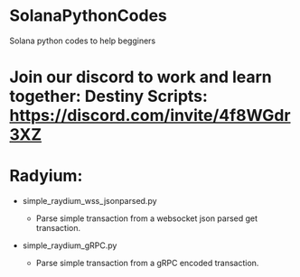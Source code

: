 # SolanaPythonCodes
Solana python codes to help begginers

# Join our discord to work and learn together: Destiny Scripts: https://discord.com/invite/4f8WGdr3XZ

# Radyium:
- simple_raydium_wss_jsonparsed.py
  - Parse simple transaction from a websocket json parsed get transaction.

- simple_raydium_gRPC.py
  - Parse simple transaction from a gRPC encoded transaction.
